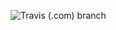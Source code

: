 ![Travis (.com) branch](https://img.shields.io/travis/com/jmdaemon/bankapp-client/master?style=flat-square)
